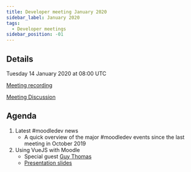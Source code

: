 ```yaml
---
title: Developer meeting January 2020
sidebar_label: January 2020
tags:
  - Developer meetings
sidebar_position: -01
---
```


## Details

Tuesday 14 January 2020 at 08:00 UTC

[Meeting recording](https://moodle.org/mod/bigbluebuttonbn/view.php?id=8596)

[Meeting Discussion](https://moodle.org/mod/forum/discuss.php?d=394694)

## Agenda

1. Latest #moodledev news
    - A quick overview of the major #moodledev events since the last meeting in October 2019
1. Using VueJS with Moodle
    - Special guest [Guy Thomas](https://moodle.org/user/profile.php?id=20491)
    - [Presentation slides](https://docs.moodle.org/Media/vuejsmoodlepres.pdf)
